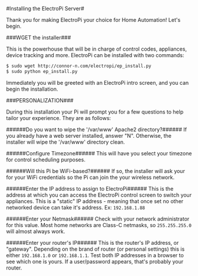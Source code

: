 #Installing the ElectroPi Server#

Thank you for making ElectroPi your choice for Home Automation! Let's begin.

###WGET the installer###

This is the powerhouse that will be in charge of control codes, appliances, device tracking and more. ElectroPi can be installed with two commands:

```bash
$ sudo wget http://connor-n.com/electropi/ep_install.py
$ sudo python ep_install.py
```

Immediately you will be greeted with an ElectroPi intro screen, and you can begin the installation.

###PERSONALIZATION###

During this installation your Pi will prompt you for a few questions to help tailor your experience. They are as follows:

######Do you want to wipe the '/var/www' Apache2 directory?######
If you already have a web server installed, answer "N". Otherwise, the installer will wipe the '/var/www' directory clean.

######Configure Timezone######
This will have you select your timezone for control scheduling purposes.

######Will this Pi be WiFi-based?######
If so, the installer will ask your for your WiFi credentials so the Pi can join the your wireless network.

######Enter the IP address to assign to ElectroPi######
This is the address at which you can access the ElectroPi control screen to switch your appliances. This is a "static" IP address - meaning that once set no other networked device can take it's address. Ex: `192.168.1.88`

######Enter your Netmask######
Check with your network administrator for this value. Most home networks are Class-C netmasks, so `255.255.255.0` will almost always work.

######Enter your router's IP######
This is the router's IP address, or "gateway". Depending on the brand of router (or personal settings) this is either `192.168.1.0` or `192.168.1.1`. Test both IP addresses in a browser to see which one is yours. If a user/password appears, that's probably your router.
